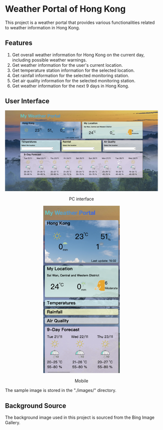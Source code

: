 
# Weather Portal of Hong Kong

This project is a weather portal that provides various functionalities related to weather information in Hong Kong.

## Features

1. Get overall weather information for Hong Kong on the current day, including possible weather warnings.
2. Get weather information for the user's current location.
3. Get temperature station information for the selected location.
4. Get rainfall information for the selected monitoring station.
5. Get air quality information for the selected monitoring station.
6. Get weather information for the next 9 days in Hong Kong.

## User Interface

<div align="center">
    <div align="center">
        <img src="/images/SamplePC.png" alt="Sample Image"/>
        <p>PC interface</p>
    </div>
    <div align="center">
        <img src="/images/SampleMobile.png" alt="Sample Image" width="50%" height="50%" />
        <p>Mobile</p>
    </div>
</div>

The sample image is stored in the "./images/" directory.

## Background Source

The background image used in this project is sourced from the Bing Image Gallery.
